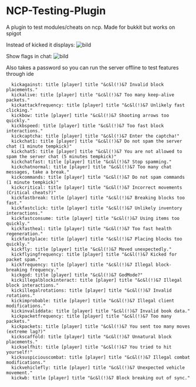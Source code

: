 # NCP-Testing-Plugin
A plugin to test modules/cheats on ncp. Made for bukkit but works on spigot

Instead of kicked it displays:
![bild](https://user-images.githubusercontent.com/74259011/211204393-80b07d2c-efa9-4fe3-ac02-2fc38944fe7c.png)

Show flags in chat:
![bild](https://user-images.githubusercontent.com/74259011/211204400-e3b01d51-ef95-4a3d-ab9b-e9eeded4bba7.png)

Also takes a password so you can run the server offline to test features through ide

```
  kickagainst: title [player] title "&c&l(!)&7 Invalid block placements."
  kickalive: title [player] title "&c&l(!)&7 Too many keep-alive packets."
  kickattackfrequency: title [player] title "&c&l(!)&7 Unlikely fast clicking."
  kickbow: title [player] title "&c&l(!)&7 Shooting arrows too quickly."
  kickbspeed: title [player] title "&c&l(!)&7 Too fast block interactions."
  kickcaptcha: title [player] title "&c&l(!)&7 Enter the captcha!"
  kickchat1: title [player] title "&c&l(!)&7 Do not spam the server chat (1 minute tempkick)"
  kickchat5: title [player] title "&c&l(!)&7 You are not allowed to spam the server chat (5 minutes tempkick)"
  kickchatfast: title [player] title "&c&l(!)&7 Stop spamming."
  kickchatnormal: title [player] title "&c&l(!)&7 Too many chat messages, take a break."
  kickcommands: title [player] title "&c&l(!)&7 Do not spam commands (1 minute tempkick)"
  kickcritical: title [player] title "&c&l(!)&7 Incorrect movements (Critical cheats?)"
  kickfastbreak: title [player] title "&c&l(!)&7 Breaking blocks too fast."
  kickfastclick: title [player] title "&c&l(!)&7 Unlikely inventory interactions."
  kickfastconsume: title [player] title "&c&l(!)&7 Using items too quickly."
  kickfastheal: title [player] title "&c&l(!)&7 Too fast health regeneration."
  kickfastplace: title [player] title "&c&l(!)&7 Placing blocks too quickly."
  kickfly: title [player] title "&c&l(!)&7 Moved unexpectedly."
  kickflyingfrequency: title [player] title "&c&l(!)&7 Kicked for packet spam."
  kickfrequency: title [player] title "&c&l(!)&7 Illegal block-breaking frequency."
  kickgod: title [player] title "&c&l(!)&7 GodMode?"
  kickillegalblockinteract: title [player] title "&c&l(!)&7 Illegal block interactions."
  kickillegalrotations: title [player] title "&c&l(!)&7 Invalid rotations."
  kickimprobable: title [player] title "&c&l(!)&7 Illegal client modifications."
  kickinvaliddata: title [player] title "&c&l(!)&7 Invalid book data."
  kickpacketfrequency: title [player] title "&c&l(!)&7 Too many packets."
  kickpackets: title [player] title "&c&l(!)&7 You sent too many moves (extreme lag?)"
  kickscaffold: title [player] title "&c&l(!)&7 Unnatural block placements."
  kickselfhit: title [player] title "&c&l(!)&7 You tried to hit yourself!"
  kicksuspiciouscombat: title [player] title "&c&l(!)&7 Illegal combat modifications."
  kickvehiclefly: title [player] title "&c&l(!)&7 Unexpected vehicle movement."
  kickwb: title [player] title "&c&l(!)&7 Block breaking out of sync."
```
